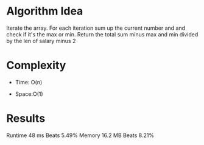# Algorithm Idea

Iterate the array. For each iteration sum up the current number and and check if it's the max or min. Return the total sum minus max and min divided by the len of salary minus 2

# Complexity

- Time: O(n)

- Space:O(1)

# Results

Runtime
48 ms
Beats
5.49%
Memory
16.2 MB
Beats
8.21%

